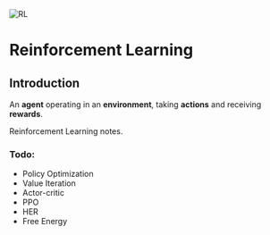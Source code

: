<img class="article-image" src="/images/notes/notes/reinforcement-learning.png" alt="RL"> 

# Reinforcement Learning

## Introduction
An **agent** operating in an **environment**, taking **actions** and receiving **rewards**.

Reinforcement Learning notes. 

### Todo:

* Policy Optimization
* Value Iteration
* Actor-critic
* PPO
* HER
* Free Energy
